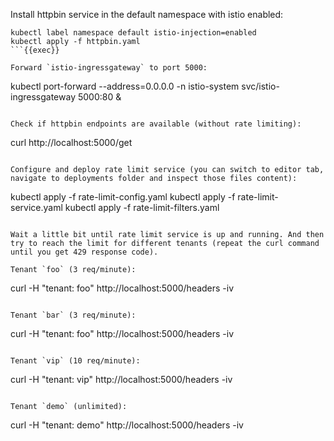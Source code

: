 Install httpbin service in the default namespace with istio enabled:
```
kubectl label namespace default istio-injection=enabled
kubectl apply -f httpbin.yaml 
```{{exec}}

Forward `istio-ingressgateway` to port 5000:
```
kubectl port-forward --address=0.0.0.0 -n istio-system svc/istio-ingressgateway 5000:80 &

```{{exec}}

Check if httpbin endpoints are available (without rate limiting):
```
curl http://localhost:5000/get
```{{exec}}

Configure and deploy rate limit service (you can switch to editor tab, navigate to deployments folder and inspect those files content):
```
kubectl apply -f rate-limit-config.yaml
kubectl apply -f rate-limit-service.yaml
kubectl apply -f rate-limit-filters.yaml
```{{exec}}

Wait a little bit until rate limit service is up and running. And then try to reach the limit for different tenants (repeat the curl command until you get 429 response code).

Tenant `foo` (3 req/minute):
```
curl -H "tenant: foo" http://localhost:5000/headers -iv
```{{exec}}

Tenant `bar` (3 req/minute):
```
curl -H "tenant: foo" http://localhost:5000/headers -iv
```{{exec}}

Tenant `vip` (10 req/minute):
```
curl -H "tenant: vip" http://localhost:5000/headers -iv
```{{exec}}

Tenant `demo` (unlimited):
```
curl -H "tenant: demo" http://localhost:5000/headers -iv
```{{exec}}